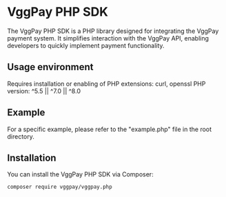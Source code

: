 # VggPay PHP SDK

The VggPay PHP SDK is a PHP library designed for integrating the VggPay payment system. It simplifies interaction with the VggPay API, enabling developers to quickly implement payment functionality.
## Usage environment
Requires installation or enabling of PHP extensions: curl, openssl
PHP version: ^5.5 || ^7.0 || ^8.0


## Example
For a specific example, please refer to the "example.php" file in the root directory.


## Installation
You can install the VggPay PHP SDK via Composer:

```bash
composer require vggpay/vggpay.php


